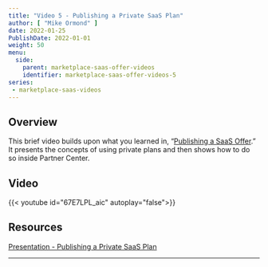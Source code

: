 ```yaml
---
title: "Video 5 - Publishing a Private SaaS Plan"
author: [ "Mike Ormond" ]
date: 2022-01-25
PublishDate: 2022-01-01
weight: 50
menu:
  side:
    parent: marketplace-saas-offer-videos
    identifier: marketplace-saas-offer-videos-5
series:
 - marketplace-saas-videos    
---
```


## Overview

This brief video builds upon what you learned in, “[Publishing a SaaS Offer](../video4).” It presents the concepts of using private plans and then shows how to do so inside Partner Center.

## Video

{{< youtube id="67E7LPL_aic" autoplay="false">}}

## Resources

[Presentation - Publishing a Private SaaS Plan](https://github.com/microsoft/Mastering-the-Marketplace/blob/main/saas/pdfs/03.2-Publishing-Private-SaaS-Plan.pdf)

---